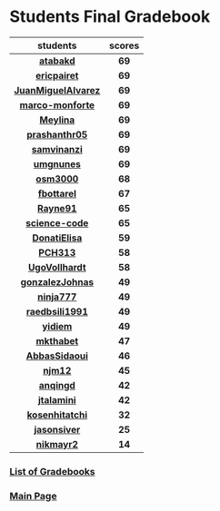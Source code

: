 # Students Final Gradebook

| students | scores |
| :---: | :---: |
| [**atabakd**](https://github.com/atabakd) | **69** |
| [**ericpairet**](https://github.com/ericpairet) | **69** |
| [**JuanMiguelAlvarez**](https://github.com/JuanMiguelAlvarez) | **69** |
| [**marco-monforte**](https://github.com/marco-monforte) | **69** |
| [**Meylina**](https://github.com/Meylina) | **69** |
| [**prashanthr05**](https://github.com/prashanthr05) | **69** |
| [**samvinanzi**](https://github.com/samvinanzi) | **69** |
| [**umgnunes**](https://github.com/umgnunes) | **69** |
| [**osm3000**](https://github.com/osm3000) | **68** |
| [**fbottarel**](https://github.com/fbottarel) | **67** |
| [**Rayne91**](https://github.com/Rayne91) | **65** |
| [**science-code**](https://github.com/science-code) | **65** |
| [**DonatiElisa**](https://github.com/DonatiElisa) | **59** |
| [**PCH313**](https://github.com/PCH313) | **58** |
| [**UgoVollhardt**](https://github.com/UgoVollhardt) | **58** |
| [**gonzalezJohnas**](https://github.com/gonzalezJohnas) | **49** |
| [**ninja777**](https://github.com/ninja777) | **49** |
| [**raedbsili1991**](https://github.com/raedbsili1991) | **49** |
| [**yidiem**](https://github.com/yidiem) | **49** |
| [**mkthabet**](https://github.com/mkthabet) | **47** |
| [**AbbasSidaoui**](https://github.com/AbbasSidaoui) | **46** |
| [**njm12**](https://github.com/njm12) | **45** |
| [**anqingd**](https://github.com/anqingd) | **42** |
| [**jtalamini**](https://github.com/jtalamini) | **42** |
| [**kosenhitatchi**](https://github.com/kosenhitatchi) | **32** |
| [**jasonsiver**](https://github.com/jasonsiver) | **25** |
| [**nikmayr2**](https://github.com/nikmayr2) | **14** |

### [List of Gradebooks](./gradebook.md)

### [Main Page](./README.md)
